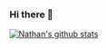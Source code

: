 ### Hi there 👋

[![Nathan's github stats](https://github-readme-stats.vercel.app/api?username=cnorick&count_private=true&show_icons=true&hide=contribs&theme=blue-green)](https://github.com/anuraghazra/github-readme-stats)

<!--
**cnorick/cnorick** is a ✨ _special_ ✨ repository because its `README.md` (this file) appears on your GitHub profile.

Here are some ideas to get you started:

- 🔭 I’m currently working on ...
- 🌱 I’m currently learning ...
- 👯 I’m looking to collaborate on ...
- 🤔 I’m looking for help with ...
- 💬 Ask me about ...
- 📫 How to reach me: ...
- 😄 Pronouns: ...
- ⚡ Fun fact: ...
-->
